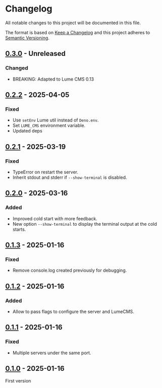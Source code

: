 # Changelog
All notable changes to this project will be documented in this file.

The format is based on [Keep a Changelog](https://keepachangelog.com/)
and this project adheres to [Semantic Versioning](https://semver.org/).

## [0.3.0] - Unreleased
### Changed
- BREAKING: Adapted to Lume CMS 0.13

## [0.2.2] - 2025-04-05
### Fixed
- Use `setEnv` Lume util instead of `Deno.env`.
- Set `LUME_CMS` environment variable.
- Updated deps

## [0.2.1] - 2025-03-19
### Fixed
- TypeError on restart the server.
- Inherit stdout and stderr if `--show-terminal` is disabled.

## [0.2.0] - 2025-03-16
### Added
- Improved cold start with more feedback.
- New option `--show-terminal` to display the terminal output at the cold starts.

## [0.1.3] - 2025-01-16
### Fixed
- Remove console.log created previously for debugging.

## [0.1.2] - 2025-01-16
### Added
- Allow to pass flags to configure the server and LumeCMS.

## [0.1.1] - 2025-01-16
### Fixed
- Multiple servers under the same port.

## [0.1.0] - 2025-01-16
First version

[0.3.0]: https://github.com/oscarotero/cms-lume-adapter/compare/v0.2.2...HEAD
[0.2.2]: https://github.com/oscarotero/cms-lume-adapter/compare/v0.2.1...v0.2.2
[0.2.1]: https://github.com/oscarotero/cms-lume-adapter/compare/v0.2.0...v0.2.1
[0.2.0]: https://github.com/oscarotero/cms-lume-adapter/compare/v0.1.3...v0.2.0
[0.1.3]: https://github.com/oscarotero/cms-lume-adapter/compare/v0.1.2...v0.1.3
[0.1.2]: https://github.com/oscarotero/cms-lume-adapter/compare/v0.1.1...v0.1.2
[0.1.1]: https://github.com/oscarotero/cms-lume-adapter/compare/v0.1.0...v0.1.1
[0.1.0]: https://github.com/oscarotero/cms-lume-adapter/releases/tag/v0.1.0
